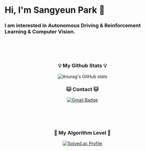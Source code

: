 # Hi, I'm Sangyeun Park 👋

### I am interested in Autonomous Driving & Reinforcement Learning & Computer Vision.

<br><br><br>
<h3 align="center">💡 My Github Stats 💡</h3>
<div align="center">

![Anurag's GitHub stats](https://github-readme-stats.vercel.app/api?username=sangyeun003&show_icons=true&theme=radical)

</div>


<h3 align="center">🐱 Contact 🐱</h3>

<div align="center">

[![Gmail Badge](https://img.shields.io/badge/Gmail-d14836?style=flat-square&logo=Gmail&logoColor=white&link=mailto:sangyeun003@gmail.com)](sangyeun003@gmail.com)

</div>

<br><br><br>
<h3 align="center">🏅 My Algorithm Level 🏅</h3>
 
<div align="center">

[![Solved.ac Profile](http://mazassumnida.wtf/api/v2/generate_badge?boj=psypark003)](https://solved.ac/psypark003/)  

</div>
